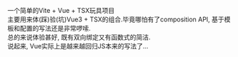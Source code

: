 一个简单的Vite + Vue + TSX玩具项目  
主要用来体(踩)验(坑)Vue3 + TSX的组合.毕竟哪怕有了composition API, 基于模板和配置的写法还是非常啰嗦.  
总的来说体验甚好, 既有双向绑定又有函数式的简洁.  
说起来, Vue实际上是越来越回归JS本来的写法了...
